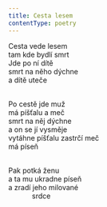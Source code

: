 ```yaml
---
title: Cesta lesem
contentType: poetry
---
```


<section>

Cesta vede lesem  
tam kde bydlí smrt  
Jde po ní dítě  
smrt na něho dýchne  
a dítě uteče  
 

</section>

<section>

Po cestě jde muž  
má píšťalu a meč  
smrt na něj dýchne  
a on se jí vysměje  
vytáhne píšťalu zastrčí meč  
má píseň  
 

</section>

<section>

Pak potká ženu  
a ta mu ukradne píseň  
a zradí jeho milované  
            srdce

</section>
